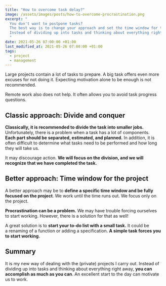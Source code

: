 ```yaml
---
title: "How to overcome task delay?"
image: /assets/images/posts/how-to-overcome-procrastination.png
excerpt: "
  You don't want to postpone tasks?
  The best way is to change your approach and set the time window for the project.
  Instead of dividing up into tasks and thinking about everything right away, you can accomplish as much as you can.
  "
date: 2021-05-26 07:00:00 +01:00
last_modified_at: 2021-05-26 07:00:00 +01:00
tags:
  - project
  - management
---
```


  Large projects contain a lot of tasks to prepare.
  A big task offers even more excuses for not doing it.
  Expecting motivation alone to be enough is not recommended.

  Remote work also does not help.
  It often allows you to avoid task progress questions.

## Classic approach: Divide and conquer

  **Classically, it is recommended to divide the task into smaller jobs.**
  Unfortunately, there is a problem when a task has a lot of components.
  **Each part should be separated, estimated, and planned.**
  In addition, it is often difficult to determine what tasks need to be performed and how long they will take us.

  It may discourage action.
  **We will focus on the division, and we will recognize that we have completed the task.**

## Better approach: Time window for the project

  A better approach may be to **define a specific time window and be fully focused on the project**.
  We work until the time runs out.
  We focus only on the project.

  **Procrastination can be a problem.**
  We may have trouble forcing ourselves to start working.
  However, there is a solution for that as well!

  A great solution is to **start your to-do list with a small task.**
  It could be a renaming of a function or adding a specification.
  **A simple task forces you to start working.**

## Summary

  It is my new way of dealing with the (private) projects I carry out.
  Instead of dividing up into tasks and thinking about everything right away, **you can accomplish as much as you can**.
  An excellent start to the day can motivate us to work.
